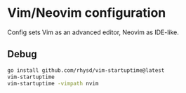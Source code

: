 # Vim/Neovim configuration

Config sets Vim as an advanced editor, Neovim as IDE-like.

## Debug

```sh
go install github.com/rhysd/vim-startuptime@latest
vim-startuptime
vim-startuptime -vimpath nvim
```
